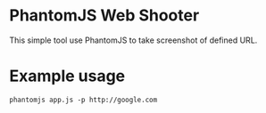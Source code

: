 PhantomJS Web Shooter
===========

This simple tool use PhantomJS to take screenshot of defined URL.

Example usage
===========

```
phantomjs app.js -p http://google.com
```